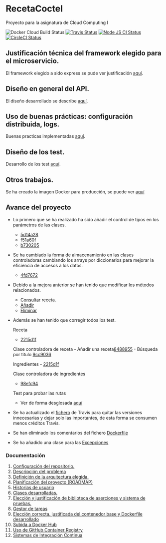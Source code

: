 # RecetaCoctel

Proyecto para la asignatura de Cloud Computing I 

![Docker Cloud Build Status](https://img.shields.io/docker/cloud/build/cr13/recetacoctel)  [![Travis Status](https://travis-ci.com/cr13/RecetaCoctel.svg?branch=main)](https://travis-ci.com/cr13/RecetaCoctel) 
[![Node JS CI Status](https://github.com/cr13/RecetaCoctel/workflows/Node.js%20CI/badge.svg)](https://github.com/cr13/RecetaCoctel/actions)  [![CircleCI Status](https://circleci.com/gh/cr13/RecetaCoctel.svg?style=shield)](https://app.circleci.com/pipelines/github/cr13/RecetaCoctel?branch=main)

## Justificación técnica del framework elegido para el microservicio.

El framework elegido a sido express se pude ver justificación [aquí](https://cr13.github.io/RecetaCoctel/frameworkAPI.html).

## Diseño en general del API.

El diseño desarrollado se describe [aquí](https://cr13.github.io/RecetaCoctel/diseñoAPI.html).

## Uso de buenas prácticas: configuración distribuida, logs.

Buenas practicas implementadas [aquí](https://cr13.github.io/RecetaCoctel/bnpracticas.html).

## Diseño de los test.

Desarrollo de los test [aquí](https://cr13.github.io/RecetaCoctel/diseñoTest.html).

## Otros trabajos.

Se ha creado la imagen Docker para producción, se puede ver [aquí](./production.Dockerfile)

## Avance del proyecto

- Lo primero que se ha realizado ha sido añadir el control de tipos en los parámetros de las clases.
    - [5d14a28](https://github.com/cr13/RecetaCoctel/commit/5d14a28aa9c2263447b1a82cca6b84b5cf447cf9)
    - [f51a60f](https://github.com/cr13/RecetaCoctel/commit/f51a60ffe13dc51fc5f6d48740338dd2abd6a611)
    - [b730205](https://github.com/cr13/RecetaCoctel/commit/f51a60ffe13dc51fc5f6d48740338dd2abd6a611)
- Se ha cambiado la forma de almacenamiento en las clases controladoras cambiando los arrays por diccionarios para mejorar la eficiencia de accesos a los datos.
    - [4fd7672](https://github.com/cr13/RecetaCoctel/commit/4fd76723d8bc75f94d135fc44a358d5cae57c417)
- Debido a la mejora anterior se han tenido que modificar los métodos relacionados.
    - [Consultar](https://github.com/cr13/RecetaCoctel/issues/5) receta.
    - [Añadir](https://github.com/cr13/RecetaCoctel/issues/6)
    - [Eliminar](https://github.com/cr13/RecetaCoctel/issues/8)
- Además se han tenido que corregir todos los test.

    Receta
    - [2215d1f](https://github.com/cr13/RecetaCoctel/commit/2215d1f1a5cd41bb5825e012fb20ca145383b162)
    
    Clase controladora de receta
        - Añadir una receta[8488955](https://github.com/cr13/RecetaCoctel/commit/8488955afc22ceb0efe83a11b6be3a64d9fdb2d9)
        - Búsqueda por titulo [9cc9036](https://github.com/cr13/RecetaCoctel/commit/9cc9036ed153fc032520e32a709f87c241ea9471)
    
    Ingredientes
        - [2215d1f ](https://github.com/cr13/RecetaCoctel/commit/8af3cd95097fbeabca1ba40becba7b512bb76bf4#diff-944456afa8b87a27520cc9bb37b45391c6c68777cbd9f48e3dd062a32dcd7490)

    Clase controladora de ingredientes
    - [98efc94 ](https://github.com/cr13/RecetaCoctel/commit/98efc9427a050e118167b255ea6dc494b9107006)

    Test para probar las rutas
    - Ver de forma desglosada [aquí](https://cr13.github.io/RecetaCoctel/diseñoTest.html#testapi)
    
- Se ha actualizado el [fichero](https://github.com/cr13/RecetaCoctel/commit/c8a2305dbd193556e6391ffd36aa76fa3ae425c8) de Travis para quitar las versiones innecesarias y dejar solo las importantes, de esta forma se consumen menos créditos Travis.
- Se han eliminado los comentarios del fichero [Dockerfile](https://github.com/cr13/RecetaCoctel/issues/31)
- Se ha añadido una clase para las [Excepciones](https://github.com/cr13/RecetaCoctel/issues/29)



### Documentación

1. [Configuración del repositorio.](./doc/doc_H0.md)
2. [Descripción del problema](./doc/desc_prob.md)
3. [Definición de la arquitectura elegida.](https://cr13.github.io/RecetaCoctel/)
4. [Planificación del proyecto (ROADMAP)](https://cr13.github.io/RecetaCoctel/Roadmap.html)
5. [Historias de usuario](https://cr13.github.io/RecetaCoctel/hu.html)
6. [Clases desarrolladas.](https://cr13.github.io/RecetaCoctel/clases_desarrolladas.html)
7. [Elección y justificación de biblioteca de aserciones y sistema de pruebas.](https://cr13.github.io/RecetaCoctel/aserciones_sis_pruebas.html)
8. [Gestor de tareas](https://cr13.github.io/RecetaCoctel/aserciones_sis_pruebas.html#item3)
9. [Elección correcta, justificada del contenedor base y Dockerfile desarrollado](https://cr13.github.io/RecetaCoctel/contenedor.html)
10. [Subida a Docker Hub](https://cr13.github.io/RecetaCoctel/docker_hub.html)
11. [Uso de GitHub Container Registry](https://cr13.github.io/RecetaCoctel/githubcontainerregistry.html)
12. [Sistemas de Integración Continua](https://cr13.github.io/RecetaCoctel/ci.html)
